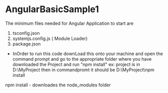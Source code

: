 # AngularBasicSample1

The minimum files needed for Angular Application to start are 

1. tsconfig.json
2. systemjs.config.js ( Module Loader)
3. package.json

- InOrder to run this code downLoad this onto your machine and open the command prompt and go to the appropriate folder where you have downloaded the Project and run "npm install"
ex: project is in D:\MyProject
then in commandpromt it should be D:\MyProject\npm install

npm install - downloades the node_modules folder
